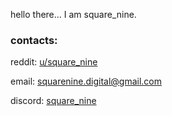 hello there... I am square_nine.


### contacts:
reddit: [u/square_nine](https://www.reddit.com/user/square_nine/)

email: squarenine.digital@gmail.com

discord: [square_nine](https://discordapp.com/users/725277610208264193)



<!---
square-nine/square-nine is a ✨ special ✨ repository because its `README.md` (this file) appears on your GitHub profile.
You can click the Preview link to take a look at your changes.
--->
